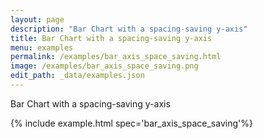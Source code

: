 ```yaml
---
layout: page
description: "Bar Chart with a spacing-saving y-axis"
title: Bar Chart with a spacing-saving y-axis
menu: examples
permalink: /examples/bar_axis_space_saving.html
image: /examples/bar_axis_space_saving.png
edit_path: _data/examples.json
---
```


Bar Chart with a spacing-saving y-axis

{% include example.html spec='bar_axis_space_saving'%}
